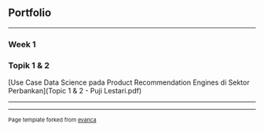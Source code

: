 ## Portfolio

---

### Week 1
### Topik 1 & 2

[Use Case Data Science pada Product Recommendation Engines di Sektor Perbankan](Topic 1 & 2  - Puji Lestari.pdf)

---
---



<p style="font-size:11px">Page template forked from <a href="https://github.com/evanca/quick-portfolio">evanca</a></p>
<!-- Remove above link if you don't want to attibute -->
